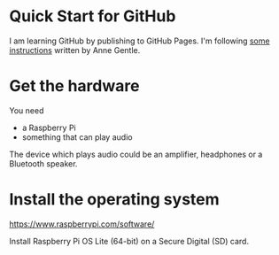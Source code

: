 # Quick Start for GitHub

I am learning GitHub by publishing to GitHub Pages. I'm following [some instructions](https://www.docslikecode.com/) written by Anne Gentle.

# Get the hardware
You need

- a Raspberry Pi
- something that can play audio

The device which plays audio could be an amplifier, headphones or a Bluetooth speaker.

# Install the operating system
https://www.raspberrypi.com/software/

Install Raspberry Pi OS Lite (64-bit) on a Secure Digital (SD) card.
